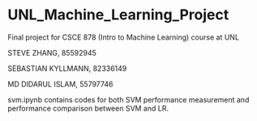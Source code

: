 # UNL_Machine_Learning_Project
 Final project for CSCE 878 (Intro to Machine Learning) course at UNL
 
 STEVE ZHANG, 85592945​

SEBASTIAN KYLLMANN, 82336149​

MD DIDARUL ISLAM, 55797746

 svm.ipynb contains codes for both SVM performance measurement and performance comparison between SVM and LR.
